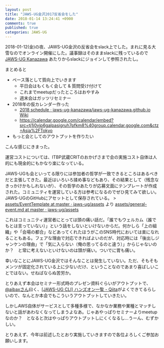 ```yaml
---
layout: post
title: "JAWS-UG金沢2017反省会をした"
date: 2018-01-14 13:24:41 +0900
comments: true
published: true
categories: JAWS-UG
---
```


2018-01-12(金)の夜、JAWS-UG金沢の反省会をslack上でした。まれに見る大雪なのでオンライン開催にした。議事録はそのままslackに残っているので [JAWS-UG Kanazawa](http://jaws-ug-kanazawa.github.io/) あたりからslackにジョインして参照されたし。

まとめると

- ペース落として質向上でいきます
  - 平日会はもくもく会して & 質問受け付けて
  - これまでmeetupだったところはおやすみ
  - 週末会はガッツリセミナー
- 2018年の仮カレンダー作った
  - [2018 schedule · jaws-ug-kanazawa/jaws-ug-kanazawa.github.io Wiki](https://github.com/jaws-ug-kanazawa/jaws-ug-kanazawa.github.io/wiki/2018-schedule)
  - https://calendar.google.com/calendar/embed?src=tj1j0vjp6galpasigruh7pfkm8%40group.calendar.google.com&ctz=Asia%2FTokyo
- もっと会としてのアウトプットを作りたい


こんな感じにきまった。

運営コストについては、ITBP武蔵CRITのおかげさまで会の実施コスト自体は人的にも現金的にもかなり楽になっている。

JAWS-UGも会といってる限りには参加者の哲学が一致できるところはあるべきだと主張してきた。最近はいろいろ揉め事などもあり、その結果として（残念なきっかけかもしれないが）、その哲学のあたりが応募文面にテンプレートが作成された。コミュニティを運営している方は参考になるのでぜひ見てみて欲しい。JAWS-UGのGitHubにアセットとして保存されている。 > [assets/EventTemplate at master · jaws-ug/assets](https://github.com/jaws-ug/assets/tree/master/EventTemplate) より [assets/general-event.md at master · jaws-ug/assets](https://github.com/jaws-ug/assets/blob/master/EventTemplate/general-event.md)

これはコミュニティ運営者にとっては頭の痛い話だ。「誰でもウェルカム（誰でもとは言っていない）」という話をしないといけないからだ。何かしら「上の組織」や「会場の都合」などあってくれたほうがこのSNS時代においては楽になれることもある。フェアな理由で対応できればよいのだが、対応時には「後出しジャンケンの理由」で「気に入らない（俺の思ってるのと違う）」からじゃないのか？　と常に考えないといけないのは頭が痛い。ついでに胃も痛い。

幸いなことにJAWS-UG金沢ではそんなことは発生していない。ただ、そもそもメンツが固定化されている上に少ないだけ、ということなのであまり喜ばしいことではない。せねばならぬ苦労か。

とりあえず本会はセミナー形式時のプレゼン資料ぐらいがアウトプットで、[@aibaxさん](https://twitter.com/aibax)曰く、[[JAWS-UG CLI] ハンズオン一覧 - Qiita](https://qiita.com/tcsh/items/b55eee599ae2c8806e4f)がよくできてるらしいので、なんとか本会でもこういうアウトプットしていきたい。

しかしAWS自体がサービスとして多種多様で、なかなか業務や業種とマッチしないと話があわなくなってしまうよなあ。じゃあやっぱりセミナーよりmeetupなのか？　となると次はやっぱりアウトプットしにくくなるし…うーん、むずかしい。

とりあえず、今年は前述したとおり実施していきますので各位よろしくご参加お願いします。

